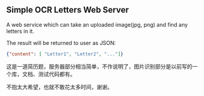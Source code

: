 ## Simple OCR Letters Web Server

A web service which can take an uploaded image(jpg, png) and find any letters in it.

The result will be returned to user as JSON:

  ```json
{"content": [ "Letter1", "Letter2", "..."]}
```

这是一道简历题，服务器部分相当简单，不作说明了，图片识别部分是以前写的一个库，文档、测试代码都有。

不抱太大希望，也就不敢花太多时间，谢谢。
